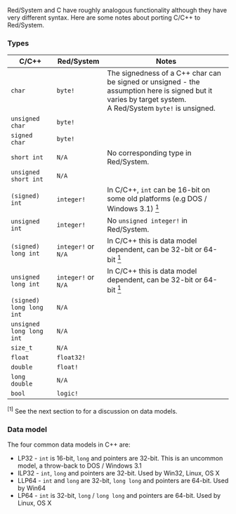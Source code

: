 Red/System and C have roughly analogous functionality although they have very different syntax. Here are some notes about porting C/C++ to Red/System.
### Types
| C/C++ | Red/System| Notes
| --- | ---- | ---
| `char` | `byte!` | The signedness of a C++ char can be signed or unsigned - the assumption here is signed but it varies by target system.<br>A Red/System `byte!` is unsigned.
| `unsigned char` | `byte!` |
| `signed char` | `byte!` |
| `short int` | `N/A` | No corresponding type in Red/System.
| `unsigned short int` | `N/A` |
| `(signed) int` | `integer!` | In C/C++, `int` can be 16-bit on some old platforms (e.g DOS / Windows 3.1) [<sup>1</sup>](#data-model)
| `unsigned int` | `integer!` | No `unsigned integer!` in Red/System.
| `(signed) long int` | `integer!` or `N/A` | In C/C++ this is data model dependent, can be 32-bit or 64-bit [<sup>1</sup>](#data-model)
| `unsigned long int` | `integer!` or `N/A` | In C/C++ this is data model dependent, can be 32-bit or 64-bit [<sup>1</sup>](#data-model)
| `(signed) long long int` | `N/A` |
| `unsigned long long int` | `N/A` |
| `size_t` | `N/A` | 
| `float` | `float32!` |
| `double` | `float!` |
| `long double` | `N/A` |
| `bool` | `logic!` |

<sup>[1]</sup> See the next section to for a discussion on data models.

### Data model

The four common data models in C++ are:

* LP32 - `int` is 16-bit, `long` and pointers are 32-bit. This is an uncommon model, a throw-back to DOS / Windows 3.1
* ILP32 - `int`, `long` and pointers are 32-bit. Used by Win32, Linux, OS X
* LLP64 - `int` and `long` are 32-bit, `long long` and pointers are 64-bit. Used by Win64
* LP64 - `int` is 32-bit, `long` / `long long` and pointers are 64-bit. Used by Linux, OS X